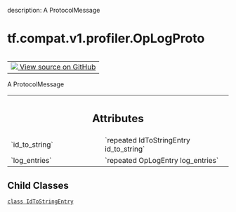 description: A ProtocolMessage

<div itemscope itemtype="http://developers.google.com/ReferenceObject">
<meta itemprop="name" content="tf.compat.v1.profiler.OpLogProto" />
<meta itemprop="path" content="Stable" />
<meta itemprop="property" content="IdToStringEntry"/>
</div>

# tf.compat.v1.profiler.OpLogProto

<!-- Insert buttons and diff -->

<table class="tfo-notebook-buttons tfo-api nocontent" align="left">
<td>
  <a target="_blank" href="https://github.com/tensorflow/tensorflow/blob/r2.4/tensorflow/core/profiler/tfprof_log.proto">
    <img src="https://www.tensorflow.org/images/GitHub-Mark-32px.png" />
    View source on GitHub
  </a>
</td>
</table>



A ProtocolMessage

<!-- Placeholder for "Used in" -->




<!-- Tabular view -->
 <table class="responsive fixed orange">
<colgroup><col width="214px"><col></colgroup>
<tr><th colspan="2"><h2 class="add-link">Attributes</h2></th></tr>

<tr>
<td>
`id_to_string`
</td>
<td>
`repeated IdToStringEntry id_to_string`
</td>
</tr><tr>
<td>
`log_entries`
</td>
<td>
`repeated OpLogEntry log_entries`
</td>
</tr>
</table>



## Child Classes
[`class IdToStringEntry`](../../../../tf/compat/v1/profiler/OpLogProto/IdToStringEntry.md)

